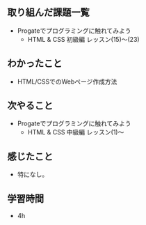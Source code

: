 ## 取り組んだ課題一覧
- Progateでプログラミングに触れてみよう
     -  HTML & CSS 初級編 レッスン(15)〜(23)

## わかったこと
-  HTML/CSSでのWebページ作成方法

## 次やること
-  Progateでプログラミングに触れてみよう
     -  HTML & CSS 中級編 レッスン(1)〜

## 感じたこと
-  特になし。

## 学習時間
- 4h